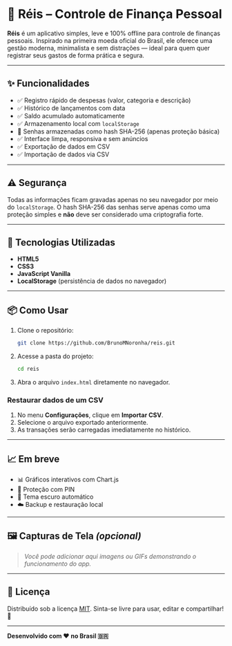 # 💸 Réis – Controle de Finança Pessoal

**Réis** é um aplicativo simples, leve e 100% offline para controle de finanças pessoais. Inspirado na primeira moeda oficial do Brasil, ele oferece uma gestão moderna, minimalista e sem distrações — ideal para quem quer registrar seus gastos de forma prática e segura.

---

## ✨ Funcionalidades

- ✅ Registro rápido de despesas (valor, categoria e descrição)
- ✅ Histórico de lançamentos com data
- ✅ Saldo acumulado automaticamente
- ✅ Armazenamento local com `localStorage`
- 🔐 Senhas armazenadas como hash SHA-256 (apenas proteção básica)
- ✅ Interface limpa, responsiva e sem anúncios
- ✅ Exportação de dados em CSV
- ✅ Importação de dados via CSV

---

## ⚠️ Segurança

Todas as informações ficam gravadas apenas no seu navegador por meio do `localStorage`.
O hash SHA-256 das senhas serve apenas como uma proteção simples e **não** deve ser
considerado uma criptografia forte.

---

## 🚀 Tecnologias Utilizadas

- **HTML5**
- **CSS3**
- **JavaScript Vanilla**
- **LocalStorage** (persistência de dados no navegador)

---

## 📦 Como Usar

1. Clone o repositório:
   ```bash
   git clone https://github.com/BrunoMNoronha/reis.git
   ```

2. Acesse a pasta do projeto:
   ```bash
   cd reis
   ```

3. Abra o arquivo `index.html` diretamente no navegador.

### Restaurar dados de um CSV

1. No menu **Configurações**, clique em **Importar CSV**.
2. Selecione o arquivo exportado anteriormente.
3. As transações serão carregadas imediatamente no histórico.

---

## 📈 Em breve

- 📊 Gráficos interativos com Chart.js
- 🔐 Proteção com PIN
- 🌙 Tema escuro automático
- ☁️ Backup e restauração local

---

## 🖼️ Capturas de Tela *(opcional)*

> _Você pode adicionar aqui imagens ou GIFs demonstrando o funcionamento do app._

---

## 📜 Licença

Distribuído sob a licença [MIT](LICENSE).
Sinta-se livre para usar, editar e compartilhar! 🤝

---

**Desenvolvido com ♥ no Brasil 🇧🇷**
